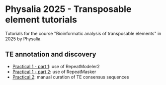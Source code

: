 # Physalia 2025 - Transposable element tutorials

Tutorials for the course "Bioinformatic analysis of transposable elements" in 2025 by Physalia.

## TE annotation and discovery
- [Practical 1 - part 1](https://github.com/ValentinaPeona/PhysaliaTE2025/blob/main/Practicals/Practical1_part1.md): use of RepeatModeler2
- [Practical 1 - part 2](https://github.com/ValentinaPeona/PhysaliaTE2025/blob/main/Practicals/Practical1_part2.md): use of RepeatMasker
- [Practical 2](https://github.com/ValentinaPeona/PhysaliaTE2025/blob/main/Practicals/Practical2.md): manual curation of TE consensus sequences
